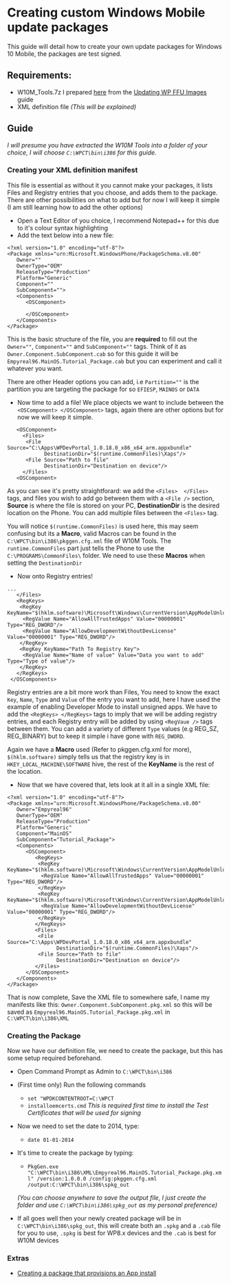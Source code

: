 # Creating custom Windows Mobile update packages

This guide will detail how to create your own update packages for Windows 10 Mobile, the packages are test signed.

## Requirements:
- W10M_Tools.7z I prepared [here](https://github.com/Empyreal96/Updating-WP-FFUs-Guide/raw/main/W10M_Tools.7z) from the [Updating WP FFU Images](https://github.com/Empyreal96/Updating-WP-FFUs-Guide) guide
- XML definition file *(This will be explained)*

## Guide
*I will presume you have extracted the W10M Tools into a folder of your choice, I will choose `C:\WPCT\bin\i386` for this guide.*

### Creating your XML definition manifest
This file is essential as without it you cannot make your packages, it lists Files and Registry entries that you choose, and adds them to the package. There are other possibilities on what to add but for now I will keep it simple (I am still learning how to add the other options)

- Open a Text Editor of you choice, I recommend Notepad++ for this due to it's colour syntax highlighting
- Add the text below into a new file:
```
<?xml version="1.0" encoding="utf-8"?> 
<Package xmlns="urn:Microsoft.WindowsPhone/PackageSchema.v8.00" 
   Owner="" 
   OwnerType="OEM" 
   ReleaseType="Production" 
   Platform="Generic" 
   Component="" 
   SubComponent=""> 
   <Components> 
      <OSComponent> 
      
      </OSComponent> 
   </Components> 
</Package> 
```
This is the basic structure of the file, you are **required** to fill out the `Owner=""`, `Component=""` and `SubComponent=""` tags. Think of it as `Owner.Component.SubComponent.cab` so for this guide it will be `Empyreal96.MainOS.Tutorial_Package.cab` but you can experiment and call it whatever you want. 

There are other Header options you can add, i.e `Partition=""` is the partition you are targeting the package for so `EFIESP`, `MAINOS` or `DATA`

- Now time to add a file! 
We place objects we want to include between the `<OSComponent> </OSComponent>` tags, again there are other options but for now we will keep it simple.

```
   <OSComponent>  
     <Files> 
      <File Source="C:\Apps\WPDevPortal_1.0.18.0_x86_x64_arm.appxbundle"  
            DestinationDir="$(runtime.CommonFiles)\Xaps"/>
      <File Source="Path to file"  
            DestinationDir="Destination on device"/> 
     </Files> 
   <OSComponent>
```
As you can see it's pretty straightforard: we add the `<Files>  </Files>` tags, and files you wish to add go between them with a `<File />` section, **Source** is where the file is stored on your PC, **DestinationDir** is the desired location on the Phone. You can add multiple files between the `<Files>` tag.

You will notice `$(runtime.CommonFiles)` is used here, this may seem confusing but its a **Macro**, valid Macros can be found in the `C:\WPCT\bin\i386\pkggen.cfg.xml` file of W10M Tools. The `runtime.CommonFiles` part just tells the Phone to use the `C:\PROGRAMS\CommonFiles\` folder. We need to use these **Macros** when setting the `DestinationDir`

- Now onto Registry entries!
```
...
   </Files> 
   <RegKeys>
    <RegKey KeyName="$(hklm.software)\Microsoft\Windows\CurrentVersion\AppModelUnlock">
     <RegValue Name="AllowAllTrustedApps" Value="00000001" Type="REG_DWORD"/>
     <RegValue Name="AllowDevelopmentWithoutDevLicense" Value="00000001" Type="REG_DWORD"/>
    </RegKey>
    <RegKey KeyName="Path To Registry Key">
     <RegValue Name="Name of value" Value="Data you want to add" Type="Type of value"/>
    </RegKey>
   </RegKeys>
 </OSComponents>
```
Registry entries are a bit more work than Files, You need to know the exact `Key`, `Name`, `Type` and `Value` of the entry you want to add, here I have used the example of enabling Developer Mode to install unsigned apps. We have to add the `<RegKeys> </RegKeys>` tags to imply that we will be adding registry entries, and each Registry entry will be added by using `<RegVaue />` tags between them. You can add a variety of different `Type` values (e.g REG_SZ, REG_BINARY) but to keep it simple i have gone with `REG_DWORD`.

Again we have a **Macro** used (Refer to pkggen.cfg.xml for more), `$(hklm.software)` simply tells us that the registry key is in `HKEY_LOCAL_MACHINE\SOFTWARE` hive, the rest of the **KeyName** is the rest of the location. 


- Now that we have covered that, lets look at it all in a single XML file:
```
<?xml version="1.0" encoding="utf-8"?> 
<Package xmlns="urn:Microsoft.WindowsPhone/PackageSchema.v8.00" 
   Owner="Empyreal96" 
   OwnerType="OEM" 
   ReleaseType="Production" 
   Platform="Generic" 
   Component="MainOS" 
   SubComponent="Tutorial_Package"> 
   <Components> 
      <OSComponent> 
         <RegKeys>
          <RegKey KeyName="$(hklm.software)\Microsoft\Windows\CurrentVersion\AppModelUnlock">
           <RegValue Name="AllowAllTrustedApps" Value="00000001" Type="REG_DWORD"/>
          </RegKey>
          <RegKey KeyName="$(hklm.software)\Microsoft\Windows\CurrentVersion\AppModelUnlock">
           <RegValue Name="AllowDevelopmentWithoutDevLicense" Value="00000001" Type="REG_DWORD"/>
          </RegKey>
         </RegKeys>
         <Files> 
          <File Source="C:\Apps\WPDevPortal_1.0.18.0_x86_x64_arm.appxbundle"  
                DestinationDir="$(runtime.CommonFiles)\Xaps"/>
          <File Source="Path to file"  
                DestinationDir="Destination on device"/> 
         </Files> 
      </OSComponent> 
   </Components> 
</Package> 
```

That is now complete, Save the XML file to somewhere safe, I name my manifests like this: `Owner.Component.SubComponent.pkg.xml` so this will be saved as `Empyreal96.MainOS.Tutorial_Package.pkg.xml` in `C:\WPCT\bin\i386\XML`

### Creating the Package
Now we have our definition file, we need to create the package, but this has some setup required beforehand.

- Open Command Prompt as Admin to `C:\WPCT\bin\i386`
- (First time only) Run the following commands
  - `set "WPDKCONTENTROOT=C:\WPCT`
  - `installoemcerts.cmd`
*This is required first time to install the Test Certificates that will be used for signing*
- Now we need to set the date to 2014, type:
  - `date 01-01-2014`
- It's time to create the package by typing:
  - `PkgGen.exe "C:\WPCT\bin\i386\XML\Empyreal96.MainOS.Tutorial_Package.pkg.xml" /version:1.0.0.0 /config:pkggen.cfg.xml /output:C:\WPCT\bin\i386\spkg_out`
  
  *(You can choose anywhere to save the output file, I just create the folder and use `C:\WPCT\bin\i386\spkg_out` as my personal preference)*
- If all goes well then your newly created package will be in `C:\WPCT\bin\i386\spkg_out`, this will create both an `.spkg` and a `.cab` file for you to use, `.spkg` is best for WP8.x devices and the `.cab` is best for W10M devices


### Extras

- [Creating a package that provisions an App install](https://github.com/Empyreal96/creating-windows-phone-packages/blob/main/Adding%20an%20application%20to%20package.md)

